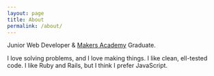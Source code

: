 ```yaml
---
layout: page
title: About
permalink: /about/
---
```


Junior Web Developer & [Makers Academy](http://www.makersacademy.com) Graduate.

I love solving problems, and I love making things. I like clean, ell-tested code. I like Ruby and Rails, but I think I prefer JavaScript.
